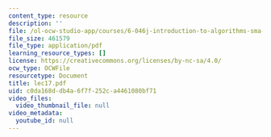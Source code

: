 ```yaml
---
content_type: resource
description: ''
file: /ol-ocw-studio-app/courses/6-046j-introduction-to-algorithms-sma-5503-fall-2005/c0da168ddb4a6f7f252ca4461080bf71_lec17.pdf
file_size: 461579
file_type: application/pdf
learning_resource_types: []
license: https://creativecommons.org/licenses/by-nc-sa/4.0/
ocw_type: OCWFile
resourcetype: Document
title: lec17.pdf
uid: c0da168d-db4a-6f7f-252c-a4461080bf71
video_files:
  video_thumbnail_file: null
video_metadata:
  youtube_id: null
---
```

